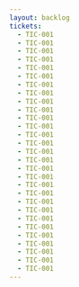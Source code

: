 ```yaml
---
layout: backlog
tickets:
  - TIC-001
  - TIC-001
  - TIC-001
  - TIC-001
  - TIC-001
  - TIC-001
  - TIC-001
  - TIC-001
  - TIC-001
  - TIC-001
  - TIC-001
  - TIC-001
  - TIC-001
  - TIC-001
  - TIC-001
  - TIC-001
  - TIC-001
  - TIC-001
  - TIC-001
  - TIC-001
  - TIC-001
  - TIC-001
  - TIC-001
  - TIC-001
  - TIC-001
  - TIC-001
  - TIC-001
  - TIC-001
  - TIC-001
---
```

